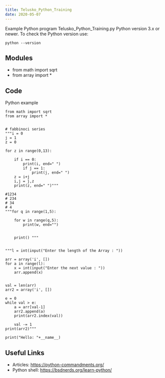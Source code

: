 ```yaml
---
title: Telusko_Python_Training
date: 2020-05-07
---
```

Example Python program Telusko_Python_Training.py
Python version 3.x or newer.
To check the Python version use:

    python --version

## Modules

* from math import sqrt
* from array import *

## Code

Python example

    from math import sqrt
    from array import *
    
    
    # fabbinoci series
    """i = 0
    j = 1
    z = 0
    
    for z in range(0,13):
    
        if i == 0:
            print(i, end=" ")
            if j == 1:
                print(j, end=" ")
        z = i+j
        i,j = j,z
        print(z, end=" ")"""
    
    #1234
    # 234
    # 34
    # 4
    """for q in range(1,5):
    
        for w in range(q,5):
            print(w, end="")
    
    
        print() """
    
    
    """l = int(input("Enter the length of the Array : "))
    
    arr = array('i', [])
    for a in range(l):
        x = int(input("Enter the next value : "))
        arr.append(x)
    
    
    val = len(arr)
    arr2 = array('i', [])
    
    e = 0
    while val > e:
        a = arr[val-1]
        arr2.append(a)
        print(arr2.index(val))
    
        val -= 1
    print(arr2)"""
    
    print("Hello: "+__name__)

## Useful Links

- Articles: https://python-commandments.org/
- Python shell: https://bsdnerds.org/learn-python/
